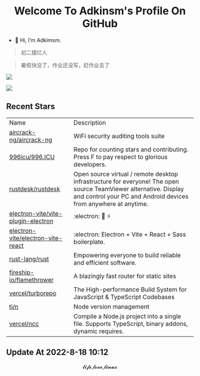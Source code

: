 <h1 align="center">Welcome To Adkinsm's Profile On GitHub</h1>

- 👋 Hi, I’m Adkimsm.

> 初二摆烂人

> 暑假快没了，作业还没写，赶作业去了

![](https://github-readme-stats.vercel.app/api?username=adkimsm&show_icons=true&count_private=true&hide=prs&theme=default_repocard)

![](https://github-readme-stats.vercel.app/api/top-langs/?username=adkimsm&layout=compact)

## Recent Stars

<table>
  <tr>
    <td>Name</td>
    <td>Description</td>
  </tr>
  
  <tr>
    <td><a href=https://github.com/aircrack-ng/aircrack-ng>aircrack-ng/aircrack-ng</a></td>
    <td>WiFi security auditing tools suite</td>
  </tr>
  <tr>
    <td><a href=https://github.com/996icu/996.ICU>996icu/996.ICU</a></td>
    <td>Repo for counting stars and contributing. Press F to pay respect to glorious developers.</td>
  </tr>
  <tr>
    <td><a href=https://github.com/rustdesk/rustdesk>rustdesk/rustdesk</a></td>
    <td>Open source virtual / remote desktop infrastructure for everyone! The open source TeamViewer alternative. Display and control your PC and Android devices from anywhere at anytime.</td>
  </tr>
  <tr>
    <td><a href=https://github.com/electron-vite/vite-plugin-electron>electron-vite/vite-plugin-electron</a></td>
    <td>:electron: 🔗 ⚡️</td>
  </tr>
  <tr>
    <td><a href=https://github.com/electron-vite/electron-vite-react>electron-vite/electron-vite-react</a></td>
    <td>:electron: Electron + Vite + React + Sass boilerplate.</td>
  </tr>
  <tr>
    <td><a href=https://github.com/rust-lang/rust>rust-lang/rust</a></td>
    <td>Empowering everyone to build reliable and efficient software.</td>
  </tr>
  <tr>
    <td><a href=https://github.com/fireship-io/flamethrower>fireship-io/flamethrower</a></td>
    <td>A blazingly fast router for static sites</td>
  </tr>
  <tr>
    <td><a href=https://github.com/vercel/turborepo>vercel/turborepo</a></td>
    <td>The High-performance Build System for JavaScript & TypeScript Codebases</td>
  </tr>
  <tr>
    <td><a href=https://github.com/tj/n>tj/n</a></td>
    <td>Node version management</td>
  </tr>
  <tr>
    <td><a href=https://github.com/vercel/ncc>vercel/ncc</a></td>
    <td>Compile a Node.js project into a single file. Supports TypeScript, binary addons, dynamic requires.</td>
  </tr>
</table>

Update At 2022-8-18    10:12
---
<p align="center">𝓵𝓲𝓯𝓮,𝓵𝓸𝓿𝓮,𝓵𝓲𝓷𝓾𝔁</p>
